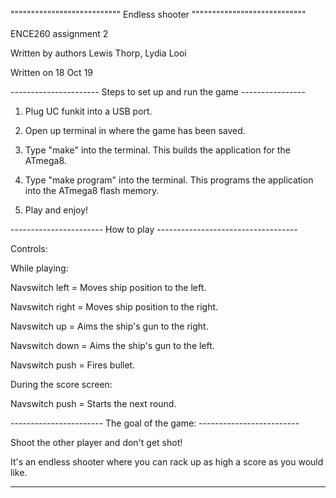 
""""""""""""""""""""""""""" Endless shooter """"""""""""""""""""""""""""

ENCE260 assignment 2

Written by authors Lewis Thorp, Lydia Looi

Written on 18 Oct 19

---------------------- Steps to set up and run the game ----------------

1) Plug UC funkit into a USB port.

2) Open up terminal in where the game has been saved.

3) Type "make" into the terminal. This builds the application for the ATmega8.

4) Type "make program" into the terminal. This programs the application into the ATmega8 flash memory.

5) Play and enjoy!

----------------------- How to play  -----------------------------------

Controls:

While playing:

Navswitch left = Moves ship position to the left.

Navswitch right = Moves ship position to the right.

Navswitch up = Aims the ship's gun to the right.

Navswitch down = Aims the ship's gun to the left.

Navswitch push = Fires bullet.

During the score screen:

Navswitch push = Starts the next round.


-----------------------  The goal of the game: -------------------------

Shoot the other player and don't get shot!

It's an endless shooter where you can rack up as high a score as you would like.

------------------------------------------------------------------------
